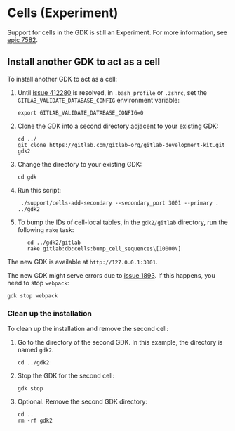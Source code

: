 # Cells (Experiment)

Support for cells in the GDK is still an Experiment.
For more information, see [epic 7582](https://gitlab.com/groups/gitlab-org/-/epics/7582).

## Install another GDK to act as a cell

To install another GDK to act as a cell:

1. Until [issue 412280](https://gitlab.com/gitlab-org/gitlab/-/issues/412280)
   is resolved, in `.bash_profile` or `.zshrc`, set the
   `GITLAB_VALIDATE_DATABASE_CONFIG` environment variable:

   ```shell
   export GITLAB_VALIDATE_DATABASE_CONFIG=0
   ```

1. Clone the GDK into a second directory adjacent to your existing GDK:

   ```shell
   cd ../
   git clone https://gitlab.com/gitlab-org/gitlab-development-kit.git gdk2
   ```

1. Change the directory to your existing GDK:

   ```shell
   cd gdk
   ```

1. Run this script:

   ```shell
    ./support/cells-add-secondary --secondary_port 3001 --primary . ../gdk2
   ```

1. To bump the IDs of cell-local tables, in the `gdk2/gitlab` directory, run the following `rake` task:

   ```shell
      cd ../gdk2/gitlab
      rake gitlab:db:cells:bump_cell_sequences\[10000\]
   ```

The new GDK is available at `http://127.0.0.1:3001`.

The new GDK might serve errors due to
[issue 1893](https://gitlab.com/gitlab-org/gitlab-development-kit/-/issues/1893).
If this happens, you need to stop `webpack`:

```shell
gdk stop webpack
```

### Clean up the installation

To clean up the installation and remove the second cell:

1. Go to the directory of the second GDK. In this example, the directory is named `gdk2`.

   ```shell
   cd ../gdk2
   ```

1. Stop the GDK for the second cell:

   ```shell
   gdk stop
   ```

1. Optional. Remove the second GDK directory:

   ```shell
   cd ..
   rm -rf gdk2
   ```
